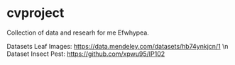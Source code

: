 # cvproject
Collection of data and researh for me Efwhypea.

Datasets Leaf Images: https://data.mendeley.com/datasets/hb74ynkjcn/1 \n
Dataset Insect Pest: https://github.com/xpwu95/IP102
